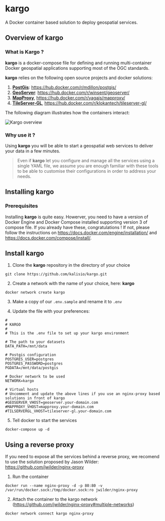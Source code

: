 # kargo

A Docker container based solution to deploy geospatial services.

## Overview of kargo

### What is Kargo ?

**kargo** is a docker-compose file for defining and running multi-container Docker geospatial applications supporting most of the OGC standards. 

**kargo** relies on the following open source projects and docker solutions:
1. [**PostGis**](http://postgis.net/): https://hub.docker.com/r/mdillon/postgis/
2. [**GeoServer**](http://geoserver.org/): https://hub.docker.com/r/winsent/geoserver/
3. [**MapProxy**](https://mapproxy.org/), https://hub.docker.com/r/yagajs/mapproxy/
4. [**TileServer-GL**](http://tileserver.org/), https://hub.docker.com/r/klokantech/tileserver-gl/

The following diagram illustrates how the containers interact:

![Kargo overview](https://raw.githubusercontent.com/kalisio/kargo/master/kargo-diagram.png)

### Why use it ?

Using **kargo** you will be able to start a geospatial web services to deliver your data in a few minutes. 

> Even if **kargo** let you configure and manage all the services using a single YAML file, we assume you are enough familiar with these tools to be able to customise their configurations in order to address your needs.

## Installing kargo

### Prerequisites

Installing **kargo** is quite easy. Howerver, you need to have a version of Docker Engine and Docker Compose installed supporting version 3 of compose file. If you already have these, congratulations ! If not, please follow the instructions on https://docs.docker.com/engine/installation/ and https://docs.docker.com/compose/install/.

## Install kargo

1. Clone the **kargo** repository in the directory of your choice

```
git clone https://github.com/kalisio/kargo.git
```

2. Create a network with the name of your choice, here: **kargo**

```
docker network create kargo
```

3. Make a copy of our `.env.sample` and rename it to `.env`

4. Update the file with your preferences:

```
#
# KARGO
#
# This is the .env file to set up your kargo environment

# The path to your datasets
DATA_PATH=/mnt/data

# Postgis configuration
POSTGRES_USER=postgres
POSTGRES_PASSWORD=postgres
PGDATA=/mnt/data/postgis

# Docker network to be used
NETWORK=kargo

# Virtual hosts 
# Uncomment and update the above lines if you use an nginx-proxy based solutions in front of kargo
#GEOSERVER_VHOST=geoserver.your-domain.com
#MAPPROXY_VHOST=mapproxy.your-domain.com
#TILSERVERGL_VHOST=tileserver-gl.your-domain.com
```

5. Tell docker to start the services

```
docker-compose up -d
```

## Using a reverse proxy

If you need to expose all the services behind a reverse proxy, we recomend to use the solution proposed by Jason Wilder:
https://github.com/jwilder/nginx-proxy

1. Run the container

```
docker run --name nginx-proxy -d -p 80:80 -v /var/run/docker.sock:/tmp/docker.sock:ro jwilder/nginx-proxy
```

2. Attach the container to the kargo network (https://github.com/jwilder/nginx-proxy#multiple-networks)

```
docker network connect kargo nginx-proxy
```


